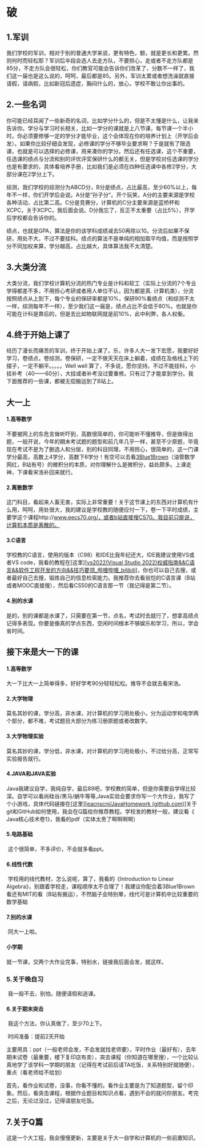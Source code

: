 # 破

## 1.军训

​	我们学校的军训，相对于别的普通大学来说，更有特色，额，就是更长和更累。然则何时而轻松耶？军训后半段会选人去走方队，不要担心，走或者不走方队都是85分，不走方队会很轻松，你们教官可能会告诉你们改革了，分数不一样了，我们这一届也是这么说的，呵呵，最后都是85。另外，军训太累或者想洗澡就直接请假，请病假，比如新冠后遗症，胸闷什么的，放心，学校不敢让你出事的。

## 2.一些名词

​	你可能已经耳闻了一些新奇的名词，比如学分什么的，但是不太懂是什么，让我来告诉你。学分与学习时长相关，比如一学分的课就是上八节课，每节课一个半小时。你必须要修够一定的学分才能毕业，这个会体现在你的培养计划上（开学后会发）。如果你比较仔细会发现，必修课的学分不够毕业要求啊？于是就有了限选课，也就是可以选择的必修课，用来凑你的学分。然后还有任选课，这个不重要，任选课的绩点与分流和别的评优评奖保研什么的都无关，但是学校对任选课的学分也是有要求的，具体看培养手册，比如我们是必须在四种任选课中各修2学分，大部分课在2学分上下。

​	综测，我们学校的综测分为ABCD分，B分是绩点，占比最高，至少60%以上，每年不一样，你们开学后会说。A分是“孙子分”。开个玩笑，A分的主要来源是学校各种活动，占比第二高。C分是竞赛分，计算机的C分主要来源是蓝桥杯和XCPC，关于XCPC，我后面会说。D分我忘了，反正不太重要（占比5%），开学后学校都会告诉你的。

​	绩点，也就是GPA，算法是你的该学科成绩减去50再除以10。分流后如果不保研，用处不大，不过不要挂科。绩点的算法不是单纯的相加取平均值，而是按照学分不同加权来算，学分越高，占比越大，具体算法我不太清楚。

## 3.大类分流

​    大类分流，我们学校计算机分流的热门专业是计科和软工（实际上分流的7个专业学得都差不多，不用担心考研或者用人单位不认，因为都是真. 计算机类），分流按照绩点从上到下，每个专业的保研率都是10%，保研90%看绩点（和综测不太一样，综测每年不一样），至少我们这一届是，绩点占比不会低于80%。也就是你可能在计科是靠后的，但是去比如物联网就是前10%，此中利弊，各人权衡。

## 4.终于开始上课了

​	经历了漫长而痛苦的军训，终于开始上课了。乐，许多人大一发下宏愿，我要好好学习，卷绩点，卷综测，卷保研，一定不做天天在床上躺着，成绩在及格线上下的摆子，一定不躺平。。。。。Well well 算了，不多说，愿你坚持。不过不能挂科，小挂补考（40——60分），大挂或者补考没过要重修。只有过了才能拿到学分。我下面推荐的一些课，都被无偿搬运到了B站上。

## 																							大一上

####     1.高等数学

​		不要被网上的东危言耸听吓到，高数很简单的，你可能听不懂推导，但是做得出题，一般开说，今年的期末考试题的题型和前几年几乎一样，甚至不少原题，毕竟现在考试不是为了删选人和分层，别的科目同理，不用担心，很简单的，这一门课学分最高，高数上4学分，高数下6学分！有空可以去看[3Blue1Brown](https://space.bilibili.com/88461692/)（油管数学网红，B站有号）的微积分的本质，对你理解什么是微积分，益处颇多。上课走神，下课看宋浩补回来就行。

#### 	2.离散数学

​		这门科目，看起来人畜无害，实际上非常重要！关于这节课上的东西对计算机有什么用，呵呵，用处很大，我的建议是学校教的随便应付一下，卷一下平时成绩，主要学这个课程http://www.eecs70.org/，或者b站直接搜CS70。我目前只能说，计算机本质是离散的。

#### 	3.C语言

​		学校教的C语言，使用的版本（C98）和IDE比我年纪还大，IDE我建议使用VS或者VS code，我看的教程在[这里][[vs2022(Visual Studio 2022)权威指南&&C语言&&软件工程开发的方向&&技巧要领_哔哩哔哩_bilibili](https://www.bilibili.com/video/BV1Xt411g7jT/?spm_id_from=333.999.0.0&vd_source=fd7c48bc1fba0b13fb26b253475a99ca)]，你也可以自己去搜，或者最好自己去搜，锻炼自己的信息检索能力。我推荐你去看翁恺的C语言课（B站或者MOOC直接搜），然后看CS50的C语言那一节（我记得是第二节）。

#### 	4.别的水课

​		是的，别的课都是水课了，只需要在第一节，点名，考试时去就行了，想拿高绩点记得多表现。你要是像真的学点东西，空闲时间根本不够娱乐和学习，所以，学会省时间。

## 																					接下来是大一下的课

#### 	1.高等数学

​		大一下比大一上简单得多，好好学考90分轻轻松松。推导不会就去看宋浩。

#### 	2.大学物理

​		莫名其妙的课，学分高，非水课，对计算机的学习用处极小，分为运动学和电学两个部分，都不难，考试题目大部分为练习册原题或者改数字。

#### 	3.大学物理实验

​		莫名其妙的课，学分低，非水课，对计算机的学习用处极小，不过给分高，正常写实验报告就行。

#### 	4.JAVA和JAVA实验

​		Java我建议自学，我纯自学，最后89吧，学校教的简单，但是你需要自学得比较深。自学可以看尚硅谷/黑马/蜗牛等等,Java实验会要求你写一个大作业，我写了个小游戏，具体代码链接在[这里][[eacnscnj/JavaHomework (github.com)](https://github.com/eacnscnj/JavaHomework)]关于git和GitHub如何使用，我会在Q篇给你推荐教程。学校发的教材一般，建议看《 Java核心技术卷1》，我看的pdf（实体太贵了啊啊啊啊）

#### 	5.电路基础

​		这个很简单，不多评价，不会就多看ppt。

#### 	6.线性代数

​		学校用的线代教材，怎么说呢，算了，我看的《Introduction to Linear Algebra》，别跟着学校走，课程顺序太不合理了！我建议你配合着3Blue1Brown看还有MIT的看（B站有搬运），不然脑子会特别晕，线代可是计算机中比较重要的数学基础

#### 	7.别的水课

​		同大一上啦。

#### 																								小学期

就一节课，交两个大作业完事，特别水，链接我后面会发，就这样。

### 5.关于晚自习

​		我一般不去，别怕，随便请假和逃课。

#### 6.关于期末突击

​		我这个方法，你认真做了，至少70上下。

​		时间准备：提前2天开始

​		主要用具：ppt（一般老师会发，不会发就找老师要），平时作业（最好有），去年期末试卷（最重要，楼下复印店有卖），突击课程（你知道在哪里搜），一个比较认真地学了该学科一学期的朋友（记得在考试前后请TA吃饭，关系特别好就随便），重点（看老师给不给划）

​		首先，看作业和试卷，没事，你看不懂的。看作业主要是为了知道题型，留个印象。然后，看突击课程，根据作业题目和知识点看，遇到不会的就问你朋友。考完之后，无论过没过，记得请朋友吃饭。

## 7.关于Q篇

​	这是一个大工程，我会慢慢更新，主要是关于大一自学和计算机的一些前置知识。